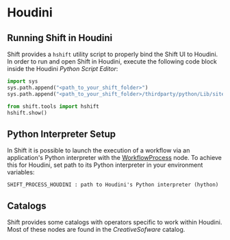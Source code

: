 # Houdini

## Running Shift in Houdini

Shift provides a `hshift` utility script to properly bind the Shift UI to Houdini. In order to run and open Shift in Houdini, execute the following code block inside the Houdini *Python Script Editor*:

```python
import sys
sys.path.append("<path_to_your_shift_folder>")
sys.path.append("<path_to_your_shift_folder>/thirdparty/python/Lib/site-packages")

from shift.tools import hshift
hshift.show()
```

## Python Interpreter Setup
In Shift it is possible to launch the execution of a workflow via an application's Python interpreter with the [WorkflowProcess](../reference/nodes/workflow/#workflowProcess-node) node. To achieve this for Houdini, set path to its Python interpreter in your environment variables:

`SHIFT_PROCESS_HOUDINI : path to Houdini's Python interpreter (hython)`

## Catalogs

Shift provides some catalogs with operators specific to work within Houdini. Most of these nodes are found in the *CreativeSofware* catalog. 

<!-- ### Examples
This section is reserved to an example video of how to use the Python Script node.
 -->

